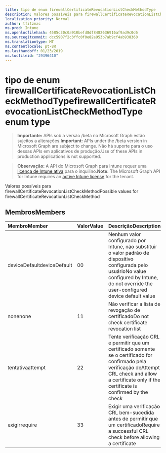 ```yaml
---
title: tipo de enum firewallCertificateRevocationListCheckMethodType
description: Valores possíveis para firewallCertificateRevocationListCheckMethod
localization_priority: Normal
author: tfitzmac
ms.prod: Intune
ms.openlocfilehash: 4585c30c0a910befd8df8482636916af9ad9c0d6
ms.sourcegitcommit: dcc5907f2c3ffc0f0e82e953b7ab9cf4ab938360
ms.translationtype: MT
ms.contentlocale: pt-BR
ms.lasthandoff: 01/23/2019
ms.locfileid: "29396410"
---
```

# <a name="firewallcertificaterevocationlistcheckmethodtype-enum-type"></a><span data-ttu-id="2cb53-103">tipo de enum firewallCertificateRevocationListCheckMethodType</span><span class="sxs-lookup"><span data-stu-id="2cb53-103">firewallCertificateRevocationListCheckMethodType enum type</span></span>

> <span data-ttu-id="2cb53-104">**Importante:** APIs sob a versão /beta no Microsoft Graph estão sujeitos a alterações.</span><span class="sxs-lookup"><span data-stu-id="2cb53-104">**Important:** APIs under the /beta version in Microsoft Graph are subject to change.</span></span> <span data-ttu-id="2cb53-105">Não há suporte para o uso dessas APIs em aplicativos de produção.</span><span class="sxs-lookup"><span data-stu-id="2cb53-105">Use of these APIs in production applications is not supported.</span></span>

> <span data-ttu-id="2cb53-106">**Observação:** A API do Microsoft Graph para Intune requer uma [licença de Intune ativa](https://go.microsoft.com/fwlink/?linkid=839381) para o inquilino.</span><span class="sxs-lookup"><span data-stu-id="2cb53-106">**Note:** The Microsoft Graph API for Intune requires an [active Intune license](https://go.microsoft.com/fwlink/?linkid=839381) for the tenant.</span></span>

<span data-ttu-id="2cb53-107">Valores possíveis para firewallCertificateRevocationListCheckMethod</span><span class="sxs-lookup"><span data-stu-id="2cb53-107">Possible values for firewallCertificateRevocationListCheckMethod</span></span>

## <a name="members"></a><span data-ttu-id="2cb53-108">Membros</span><span class="sxs-lookup"><span data-stu-id="2cb53-108">Members</span></span>
|<span data-ttu-id="2cb53-109">Membro</span><span class="sxs-lookup"><span data-stu-id="2cb53-109">Member</span></span>|<span data-ttu-id="2cb53-110">Valor</span><span class="sxs-lookup"><span data-stu-id="2cb53-110">Value</span></span>|<span data-ttu-id="2cb53-111">Descrição</span><span class="sxs-lookup"><span data-stu-id="2cb53-111">Description</span></span>|
|:---|:---|:---|
|<span data-ttu-id="2cb53-112">deviceDefault</span><span class="sxs-lookup"><span data-stu-id="2cb53-112">deviceDefault</span></span>|<span data-ttu-id="2cb53-113">0</span><span class="sxs-lookup"><span data-stu-id="2cb53-113">0</span></span>|<span data-ttu-id="2cb53-114">Nenhum valor configurado por Intune, não substituir o valor padrão de dispositivo configurada pelo usuário</span><span class="sxs-lookup"><span data-stu-id="2cb53-114">No value configured by Intune, do not override the user-configured device default value</span></span>|
|<span data-ttu-id="2cb53-115">none</span><span class="sxs-lookup"><span data-stu-id="2cb53-115">none</span></span>|<span data-ttu-id="2cb53-116">1</span><span class="sxs-lookup"><span data-stu-id="2cb53-116">1</span></span>|<span data-ttu-id="2cb53-117">Não verificar a lista de revogação de certificado</span><span class="sxs-lookup"><span data-stu-id="2cb53-117">Do not check certificate revocation list</span></span>|
|<span data-ttu-id="2cb53-118">tentativa</span><span class="sxs-lookup"><span data-stu-id="2cb53-118">attempt</span></span>|<span data-ttu-id="2cb53-119">2</span><span class="sxs-lookup"><span data-stu-id="2cb53-119">2</span></span>|<span data-ttu-id="2cb53-120">Tente verificação CRL e permitir que um certificado somente se o certificado for confirmado pela verificação de</span><span class="sxs-lookup"><span data-stu-id="2cb53-120">Attempt CRL check and allow a certificate only if the certificate is confirmed by the check</span></span>|
|<span data-ttu-id="2cb53-121">exigir</span><span class="sxs-lookup"><span data-stu-id="2cb53-121">require</span></span>|<span data-ttu-id="2cb53-122">3</span><span class="sxs-lookup"><span data-stu-id="2cb53-122">3</span></span>|<span data-ttu-id="2cb53-123">Exigir uma verificação CRL bem-sucedida antes de permitir que um certificado</span><span class="sxs-lookup"><span data-stu-id="2cb53-123">Require a successful CRL check before allowing a certificate</span></span>|




